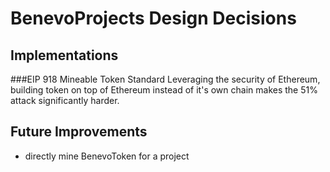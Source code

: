 # BenevoProjects Design Decisions

## Implementations
###EIP 918 Mineable Token Standard
Leveraging the security of Ethereum, building token on top of Ethereum instead of it's own chain makes the 51% attack significantly harder.

## Future Improvements
- directly mine BenevoToken for a project